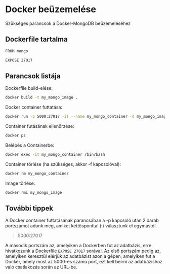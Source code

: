 # Docker beüzemelése

Szükséges parancsok a Docker-MongoDB beüzemeléséhez

## Dockerfile tartalma

```bash
FROM mongo

EXPOSE 27017
```

## Parancsok listája

Dockerfile build-elése:
```bash
docker build -t my_mongo_image .
```

Docker container futtatása:
```bash
docker run -p 5000:27017 -it --name my_mongo_container -d my_mongo_image
```

Container futásának ellenőrzése:
```bash
docker ps
```

Belépés a Containerbe:
```bash
docker exec -it my_mongo_container /bin/bash
```

Container törlése (ha szükséges, akkor -f kapcsolóval):
```bash
docker rm my_mongo_container
```

Image törlése:
```bash
docker rmi my_mongo_image
```

## További tippek

A Docker container futtatásának parancsában a -p kapcsoló után 2 darab portszámot adunk meg, amiket kettősponttal (:) választunk el egymástól.
>
>5000:27017
>
A második portszám az, amelyiken a Dockerben fut az adatbázis, erre hivatkozunk a Dockerfile ```EXPOSE 27017``` sorával.
Az első portszám pedig az, amelyiken keresztül elérjük az adatbázist azon a gépen, amelyiken fut a Docker, amely most az 5000-es számú port, ezt kell beírni az adatbázishoz való csatlakozás során az URL-be.